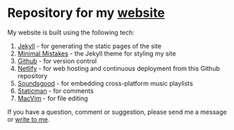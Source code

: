 # Repository for my [website](https://www.aravindiyer.com)

My website is built using the following tech:
1. [Jekyll](https://jekyllrb.com/) - for generating the static pages of the site
2. [Minimal Mistakes](https://mmistakes.github.io/minimal-mistakes/) - the Jekyll theme for styling my site
3. [Github](https://github.com/) - for version control
4. [Netlify](https://www.netlify.com/) - for web hosting and continuous deployment from this Github repository
5. [Soundsgood](https://soundsgood.co) - for embedding cross-platform music playlists
6. [Staticman](https://staticman.net/) - for comments
7. [MacVim](https://github.com/macvim-dev/macvim) - for file editing

If you have a question, comment or suggestion, please send me a message or [write to me](mailto:feedback@aravindiyer.com).
